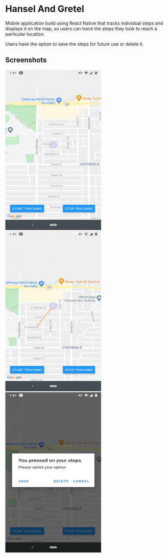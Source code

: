 # Hansel And Gretel

Mobile application build using React Native that tracks individual steps and displays it on the map, so users can trace the steps they took to reach a particular location.

Users have the option to save the steps for future use or delete it.

## Screenshots

<img src="screenshots/1.png" height="500" width="300">

<img src="screenshots/2.png" height="500" width="300">

<img src="screenshots/3.png" height="500" width="300">
